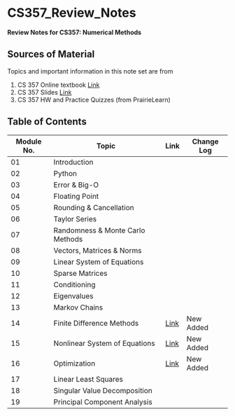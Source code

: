# CS357_Review_Notes
**Review Notes for CS357: Numerical Methods**

## Sources of Material

Topics and important information in this note set are from

1. CS 357 Online textbook [Link](https://cs357.github.io/textbook/)
2. CS 357 Slides [Link](https://courses.engr.illinois.edu/cs357/sp2024/pages/resources.html)
3. CS 357 HW and Practice Quizzes (from PrairieLearn)



## Table of Contents

| Module No. | Topic                            | Link                                                         | Change Log |
| ---------- | -------------------------------- | ------------------------------------------------------------ | ---------- |
| 01         | Introduction                     |                                                              |            |
| 02         | Python                           |                                                              |            |
| 03         | Error & Big-O                    |                                                              |            |
| 04         | Floating Point                   |                                                              |            |
| 05         | Rounding & Cancellation          |                                                              |            |
| 06         | Taylor Series                    |                                                              |            |
| 07         | Randomness & Monte Carlo Methods |                                                              |            |
| 08         | Vectors, Matrices & Norms        |                                                              |            |
| 09         | Linear System of Equations       |                                                              |            |
| 10         | Sparse Matrices                  |                                                              |            |
| 11         | Conditioning                     |                                                              |            |
| 12         | Eigenvalues                      |                                                              |            |
| 13         | Markov Chains                    |                                                              |            |
| 14         | Finite Difference Methods        | [Link](https://github.com/bobliboya/CS357_Review_Notes/blob/main/14_Finite_Difference_Methods.pdf) | New Added  |
| 15         | Nonlinear System of Equations    | [Link](https://github.com/bobliboya/CS357_Review_Notes/blob/main/15_Solving_Nonlinear_Equations.pdf) | New Added  |
| 16         | Optimization                     | [Link](https://github.com/bobliboya/CS357_Review_Notes/blob/main/16_Optimization.pdf) | New Added  |
| 17         | Linear Least Squares             |                                                              |            |
| 18         | Singular Value Decomposition     |                                                              |            |
| 19         | Principal Component Analysis     |                                                              |            |

